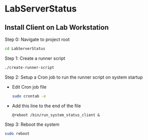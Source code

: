 # LabServerStatus

## Install Client on Lab Workstation

Step 0: Navigate to project root

```bash
cd LabServerStatus
```

Step 1: Create a runner script

```bash
./create-runner-script
```

Step 2: Setup a Cron job to run the runner script on system startup

-   Edit Cron job file

    ```bash
    sudo crontab -e
    ```

-   Add this line to the end of the file

    ```
    @reboot /bin/run_system_status_client &
    ```

Step 3: Reboot the system

```bash
sudo reboot
```
